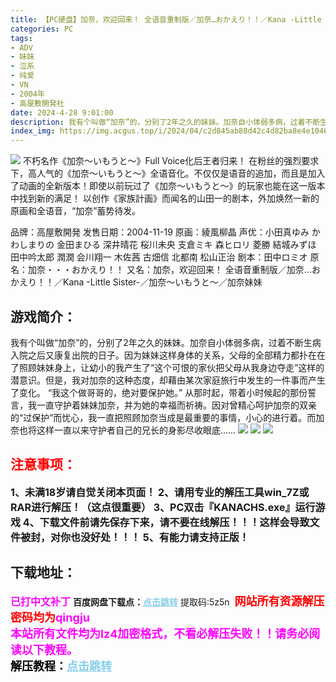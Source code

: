```yaml
---
title: 【PC硬盘】加奈，欢迎回来！ 全语音重制版／加奈…おかえり！！／Kana -Little Sister-／加奈～いもうと～／加奈妹妹
categories: PC
tags:
- ADV
- 妹妹
- 泣系
- 纯爱
- VN
- 2004年
- 高屋敷開発社
date: 2024-4-28 9:01:00
description: 我有个叫做“加奈”的，分别了2年之久的妹妹。加奈自小体弱多病，过着不断生病入院之后又康复出院的日子。因为妹妹这样身体的关系，父母的全部精力都扑在在了照顾妹妹身上，让幼小的我产生了“这个可恨的家伙把父母从我身边夺走”这样的潜意识。但是，我对加奈的这种态度，却藉由某次家庭旅行中发生的一件事而产生了变化。“我这个做哥哥的，绝对要保护她。”
index_img: https://img.acgus.top/i/2024/04/c2d845ab88d42c4d82ba8e4e1046e751.webp
---
```

![](https://img.acgus.top/i/2024/04/c2d845ab88d42c4d82ba8e4e1046e751.webp)
不朽名作《加奈～いもうと～》Full Voice化后王者归来！
在粉丝的强烈要求下，高人气的《加奈～いもうと～》全语音化。不仅仅是语音的追加，而且是加入了动画的全新版本！即使以前玩过了《加奈～いもうと～》的玩家也能在这一版本中找到新的满足！
以创作《家族計画》而闻名的山田一的剧本，外加焕然一新的原画和全语音，“加奈”蓄势待发。

品牌：高屋敷開発
发售日期：2004-11-19
原画：綾風柳晶
声优：小田真ゆみ かわしまりの 金田まひる 深井晴花 桜川未央 支倉ミキ 森ヒロリ 菱勝 結城みずほ 田中吟太郎 潤潤 会川翔一 木佐茜 古畑信 北都南 松山正治
剧本：田中ロミオ
原名：加奈・・・おかえり！！
又名：加奈，欢迎回来！ 全语音重制版／加奈…おかえり！！／Kana -Little Sister-／加奈～いもうと～／加奈妹妹

## 游戏简介：
我有个叫做“加奈”的，分别了2年之久的妹妹。加奈自小体弱多病，过着不断生病入院之后又康复出院的日子。因为妹妹这样身体的关系，父母的全部精力都扑在在了照顾妹妹身上，让幼小的我产生了“这个可恨的家伙把父母从我身边夺走”这样的潜意识。但是，我对加奈的这种态度，却藉由某次家庭旅行中发生的一件事而产生了变化。
“我这个做哥哥的，绝对要保护她。”
从那时起，带着小时候起的那份誓言，我一直守护着妹妹加奈，并为她的幸福而祈祷。因对曾精心呵护加奈的双亲的“过保护”而忧心，我一直把照顾加奈当成是最重要的事情，小心的进行着。而加奈也将这样一直以来守护者自己的兄长的身影尽收眼底……
![](https://img.acgus.top/i/2024/04/e500021a001966d78672bfe3170cdca4.webp)
![](https://img.acgus.top/i/2024/04/9a6079f9cd3077dd46a2c95d9e7e7629.webp)
![](https://img.acgus.top/i/2024/04/d44dc438409d85466496aa5af79067a1.webp)







## <font color=#FF0000 >注意事项：</font>
<font size=3><b>1、未满18岁请自觉关闭本页面！
2、请用专业的解压工具win_7Z或RAR进行解压！（这点很重要）
3、PC双击『KANACHS.exe』运行游戏
4、下载文件前请先保存下来，请不要在线解压！！！这样会导致文件被封，对你也没好处！！！
5、有能力请支持正版！</b></font>

## 下载地址：
<font color=#FF00FF size=3>**已打中文补丁**</font>
<b>百度网盘下载点：</b><a href="https://pan.baidu.com/s/1PQGl52jgGSAtNX1lezpYGw?pwd=5z5n" style="color: #87CEEB;"><b>点击跳转</b></a> 提取码:5z5n
<a style="padding: 0" href="https://post.qingju.org/AD/"><img style="max-width:100%" src="https://img.acgus.top/i/2024/07/478f689b8021d8d499ab43d21acf137a.gif" alt=""></a>
<b><font color=#FF0000 size=4>网站所有资源解压密码均为</b></font><b><font color=#FF00FF size=4>qingju</font><font color=#FF0000 ></font></b><br><b><font color=#FF00FF size=4>本站所有文件均为lz4加密格式，不看必解压失败！！请务必阅读以下教程。</b></font><br><b><font color=#000 size=4>解压教程：</b><a href="https://post.qingju.org/tutorial/000/" style="color: #87CEEB;"><b>点击跳转</b></a>